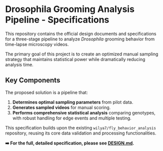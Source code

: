 # Drosophila Grooming Analysis Pipeline - Specifications

This repository contains the official design documents and specifications for a three-stage pipeline to analyze *Drosophila* grooming behavior from time-lapse microscopy videos.

The primary goal of this project is to create an optimized manual sampling strategy that maintains statistical power while dramatically reducing analysis time.

## Key Components
The proposed solution is a pipeline that:
1.  **Determines optimal sampling parameters** from pilot data.
2.  **Generates sampled videos** for manual scoring.
3.  **Performs comprehensive statistical analysis** comparing genotypes, with robust handling for edge events and multiple testing.

This specification builds upon the existing `wilya7/fly_behavior_analysis` repository, reusing its core data validation and processing functionalities.

**➡️ For the full, detailed specification, please see [DESIGN.md](DESIGN.md).**